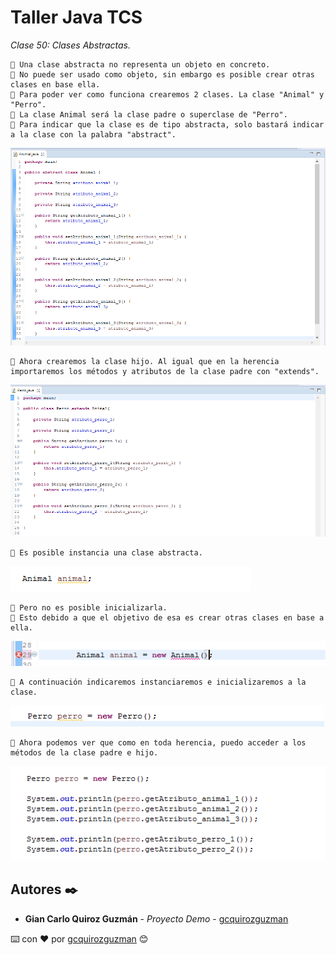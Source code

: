 # Taller Java TCS

_Clase 50: Clases Abstractas._

```
📢 Una clase abstracta no representa un objeto en concreto.
📢 No puede ser usado como objeto, sin embargo es posible crear otras clases en base ella.
📢 Para poder ver como funciona crearemos 2 clases. La clase "Animal" y "Perro".
📢 La clase Animal será la clase padre o superclase de "Perro".
📢 Para indicar que la clase es de tipo abstracta, solo bastará indicar a la clase con la palabra "abstract".
```

![Error: imagen no ha sido cargada](https://github.com/gcquirozguzman/java-tcs-202001/blob/Clase-50/imagenes/pagina_50_1.png)

```
📢 Ahora crearemos la clase hijo. Al igual que en la herencia importaremos los métodos y atributos de la clase padre con "extends".
```
![Error: imagen no ha sido cargada](https://github.com/gcquirozguzman/java-tcs-202001/blob/Clase-50/imagenes/pagina_50_2.png)

```
📢 Es posible instancia una clase abstracta.
```
![Error: imagen no ha sido cargada](https://github.com/gcquirozguzman/java-tcs-202001/blob/Clase-50/imagenes/pagina_50_3.png)

```
📢 Pero no es posible inicializarla.
📢 Esto debido a que el objetivo de esa es crear otras clases en base a ella.
```
![Error: imagen no ha sido cargada](https://github.com/gcquirozguzman/java-tcs-202001/blob/Clase-50/imagenes/pagina_50_4.png)

```
📢 A continuación indicaremos instanciaremos e inicializaremos a la clase.
```
![Error: imagen no ha sido cargada](https://github.com/gcquirozguzman/java-tcs-202001/blob/Clase-50/imagenes/pagina_50_5.png)

```
📢 Ahora podemos ver que como en toda herencia, puedo acceder a los métodos de la clase padre e hijo.
```
![Error: imagen no ha sido cargada](https://github.com/gcquirozguzman/java-tcs-202001/blob/Clase-50/imagenes/pagina_50_6.png)


## Autores ✒️

* **Gian Carlo Quiroz Guzmán** - *Proyecto Demo* - [gcquirozguzman](https://github.com/gcquirozguzman)



⌨️ con ❤️ por [gcquirozguzman](https://github.com/gcquirozguzman) 😊
